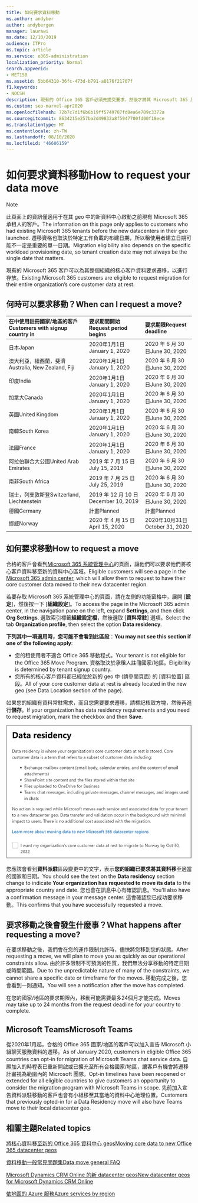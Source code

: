 ```yaml
---
title: 如何要求資料移動
ms.author: andyber
author: andybergen
manager: laurawi
ms.date: 12/10/2019
audience: ITPro
ms.topic: article
ms.service: o365-administration
localization_priority: Normal
search.appverid:
- MET150
ms.assetid: 5bb64310-36fc-473d-b791-a0176f21707f
f1.keywords:
- NOCSH
description: 現有的 Office 365 客戶必須先提交要求，然後才將其 Microsoft 365 服務資料移至新的地理位置。
ms.custom: seo-marvel-apr2020
ms.openlocfilehash: 72b7c7d1f6b6b19ff5749787fd8ea6e789c3372a
ms.sourcegitcommit: 8634215e257ba2d49832a8f5947700fd00f18ece
ms.translationtype: MT
ms.contentlocale: zh-TW
ms.lasthandoff: 08/10/2020
ms.locfileid: "46606159"
---
```

# <a name="how-to-request-your-data-move"></a><span data-ttu-id="54c8b-103">如何要求資料移動</span><span class="sxs-lookup"><span data-stu-id="54c8b-103">How to request your data move</span></span>

> [!NOTE]
> <span data-ttu-id="54c8b-104">此頁面上的資訊僅適用于在其 geo 中的新資料中心啟動之前現有 Microsoft 365 承租人的客戶。</span><span class="sxs-lookup"><span data-stu-id="54c8b-104">The information on this page only applies to customers who had existing Microsoft 365 tenants before the new datacenters in their geo launched.</span></span> <span data-ttu-id="54c8b-105">遷移資格也取決於特定工作負載的布建日期，所以租使用者建立日期可能不一定是重要的單一日期。</span><span class="sxs-lookup"><span data-stu-id="54c8b-105">Migration eligibility also depends on the specific workload provisioning date, so tenant creation date may not always be the single date that matters.</span></span>
  
<span data-ttu-id="54c8b-106">現有的 Microsoft 365 客戶可以為其整個組織的核心客戶資料要求遷移，以進行存放。</span><span class="sxs-lookup"><span data-stu-id="54c8b-106">Existing Microsoft 365 customers are eligible to request migration for their entire organization’s core customer data at rest.</span></span>  
  
## <a name="when-can-i-request-a-move"></a><span data-ttu-id="54c8b-107">何時可以要求移動？</span><span class="sxs-lookup"><span data-stu-id="54c8b-107">When can I request a move?</span></span>

|<span data-ttu-id="54c8b-108">**在中使用註冊國家/地區的客戶**</span><span class="sxs-lookup"><span data-stu-id="54c8b-108">**Customers with signup country in**</span></span>|<span data-ttu-id="54c8b-109">**要求期間開始**</span><span class="sxs-lookup"><span data-stu-id="54c8b-109">**Request period begins**</span></span>|<span data-ttu-id="54c8b-110">**要求期限**</span><span class="sxs-lookup"><span data-stu-id="54c8b-110">**Request deadline**</span></span>|
|:-----|:-----|:-----|
|<span data-ttu-id="54c8b-111">日本</span><span class="sxs-lookup"><span data-stu-id="54c8b-111">Japan</span></span>  <br/> |<span data-ttu-id="54c8b-112">2020年1月1日</span><span class="sxs-lookup"><span data-stu-id="54c8b-112">January 1, 2020</span></span>  <br/> |<span data-ttu-id="54c8b-113">2020 年 6 月 30 日</span><span class="sxs-lookup"><span data-stu-id="54c8b-113">June 30, 2020</span></span>  <br/> |
|<span data-ttu-id="54c8b-114">澳大利亞，紐西蘭，斐濟</span><span class="sxs-lookup"><span data-stu-id="54c8b-114">Australia, New Zealand, Fiji</span></span>  <br/> |<span data-ttu-id="54c8b-115">2020年1月1日</span><span class="sxs-lookup"><span data-stu-id="54c8b-115">January 1, 2020</span></span>  <br/> |<span data-ttu-id="54c8b-116">2020 年 6 月 30 日</span><span class="sxs-lookup"><span data-stu-id="54c8b-116">June 30, 2020</span></span>  <br/> |
|<span data-ttu-id="54c8b-117">印度</span><span class="sxs-lookup"><span data-stu-id="54c8b-117">India</span></span>  <br/> |<span data-ttu-id="54c8b-118">2020年1月1日</span><span class="sxs-lookup"><span data-stu-id="54c8b-118">January 1, 2020</span></span>  <br/> |<span data-ttu-id="54c8b-119">2020 年 6 月 30 日</span><span class="sxs-lookup"><span data-stu-id="54c8b-119">June 30, 2020</span></span>  <br/> |
|<span data-ttu-id="54c8b-120">加拿大</span><span class="sxs-lookup"><span data-stu-id="54c8b-120">Canada</span></span>  <br/> |<span data-ttu-id="54c8b-121">2020年1月1日</span><span class="sxs-lookup"><span data-stu-id="54c8b-121">January 1, 2020</span></span>  <br/> |<span data-ttu-id="54c8b-122">2020 年 6 月 30 日</span><span class="sxs-lookup"><span data-stu-id="54c8b-122">June 30, 2020</span></span>  <br/> |
|<span data-ttu-id="54c8b-123">英國</span><span class="sxs-lookup"><span data-stu-id="54c8b-123">United Kingdom</span></span>  <br/> |<span data-ttu-id="54c8b-124">2020年1月1日</span><span class="sxs-lookup"><span data-stu-id="54c8b-124">January 1, 2020</span></span>  <br/> |<span data-ttu-id="54c8b-125">2020 年 6 月 30 日</span><span class="sxs-lookup"><span data-stu-id="54c8b-125">June 30, 2020</span></span>  <br/> |
|<span data-ttu-id="54c8b-126">南韓</span><span class="sxs-lookup"><span data-stu-id="54c8b-126">South Korea</span></span>  <br/> |<span data-ttu-id="54c8b-127">2020年1月1日</span><span class="sxs-lookup"><span data-stu-id="54c8b-127">January 1, 2020</span></span>  <br/> |<span data-ttu-id="54c8b-128">2020 年 6 月 30 日</span><span class="sxs-lookup"><span data-stu-id="54c8b-128">June 30, 2020</span></span>  <br/> |
|<span data-ttu-id="54c8b-129">法國</span><span class="sxs-lookup"><span data-stu-id="54c8b-129">France</span></span>  <br/> |<span data-ttu-id="54c8b-130">2020年1月1日</span><span class="sxs-lookup"><span data-stu-id="54c8b-130">January 1, 2020</span></span>  <br/> |<span data-ttu-id="54c8b-131">2020 年 6 月 30 日</span><span class="sxs-lookup"><span data-stu-id="54c8b-131">June 30, 2020</span></span>  <br/> |
|<span data-ttu-id="54c8b-132">阿拉伯聯合大公國</span><span class="sxs-lookup"><span data-stu-id="54c8b-132">United Arab Emirates</span></span>  <br/> |<span data-ttu-id="54c8b-133">2019 年 7 月 15 日</span><span class="sxs-lookup"><span data-stu-id="54c8b-133">July 15, 2019</span></span>  <br/> |<span data-ttu-id="54c8b-134">2020 年 6 月 30 日</span><span class="sxs-lookup"><span data-stu-id="54c8b-134">June 30, 2020</span></span>  <br/> |
|<span data-ttu-id="54c8b-135">南非</span><span class="sxs-lookup"><span data-stu-id="54c8b-135">South Africa</span></span>  <br/> |<span data-ttu-id="54c8b-136">2019 年 7 月 25 日</span><span class="sxs-lookup"><span data-stu-id="54c8b-136">July 25, 2019</span></span>  <br/> |<span data-ttu-id="54c8b-137">2020 年 6 月 30 日</span><span class="sxs-lookup"><span data-stu-id="54c8b-137">June 30, 2020</span></span>  <br/> |
|<span data-ttu-id="54c8b-138">瑞士，列支敦斯登</span><span class="sxs-lookup"><span data-stu-id="54c8b-138">Switzerland, Liechtenstein</span></span>  <br/> |<span data-ttu-id="54c8b-139">2019 年 12 月 10 日</span><span class="sxs-lookup"><span data-stu-id="54c8b-139">December 10, 2019</span></span>  <br/> |<span data-ttu-id="54c8b-140">2020 年 6 月 30 日</span><span class="sxs-lookup"><span data-stu-id="54c8b-140">June 30, 2020</span></span>  <br/> |
|<span data-ttu-id="54c8b-141">德國</span><span class="sxs-lookup"><span data-stu-id="54c8b-141">Germany</span></span>  <br/> |<span data-ttu-id="54c8b-142">計畫</span><span class="sxs-lookup"><span data-stu-id="54c8b-142">Planned</span></span>  <br/> |<span data-ttu-id="54c8b-143">計畫</span><span class="sxs-lookup"><span data-stu-id="54c8b-143">Planned</span></span>  <br/> |
|<span data-ttu-id="54c8b-144">挪威</span><span class="sxs-lookup"><span data-stu-id="54c8b-144">Norway</span></span>  <br/> |<span data-ttu-id="54c8b-145">2020 年 4 月 15 日</span><span class="sxs-lookup"><span data-stu-id="54c8b-145">April 15, 2020</span></span>  <br/> |<span data-ttu-id="54c8b-146">2020年10月31日</span><span class="sxs-lookup"><span data-stu-id="54c8b-146">October 31, 2020</span></span>  <br/> |
   
## <a name="how-to-request-a-move"></a><span data-ttu-id="54c8b-147">如何要求移動</span><span class="sxs-lookup"><span data-stu-id="54c8b-147">How to request a move</span></span>

<span data-ttu-id="54c8b-148">合格的客戶會看到[Microsoft 365 系統管理中心](https://aka.ms/365admin)的頁面，讓他們可以要求他們將核心客戶資料移至新的資料中心區域。</span><span class="sxs-lookup"><span data-stu-id="54c8b-148">Eligible customers will see a page in the [Microsoft 365 admin center](https://aka.ms/365admin), which will allow them to request to have their core customer data moved to their new datacenter region.</span></span>  
  
<span data-ttu-id="54c8b-149">若要存取 Microsoft 365 系統管理中心的頁面，請在左側的功能窗格中，展開 [**設定**]，然後按一下 [**組織設定**]。</span><span class="sxs-lookup"><span data-stu-id="54c8b-149">To access the page in the Microsoft 365 admin center, in the navigation pane on the left, expand **Settings**, and then click **Org Settings**.</span></span>
<span data-ttu-id="54c8b-150">選取索引標籤**組織設定檔**，然後選取 [**資料常駐**] 選項。</span><span class="sxs-lookup"><span data-stu-id="54c8b-150">Select the tab **Organization profile**, then select the option **Data residency**.</span></span>
  
<span data-ttu-id="54c8b-151">**下列其中一項適用時，您可能不會看到此區段**：</span><span class="sxs-lookup"><span data-stu-id="54c8b-151">**You may not see this section if one of the following apply**:</span></span>
- <span data-ttu-id="54c8b-152">您的租使用者不適合 Office 365 移動程式。</span><span class="sxs-lookup"><span data-stu-id="54c8b-152">Your tenant is not eligible for the Office 365 Move Program.</span></span>  <span data-ttu-id="54c8b-153">資格取決於承租人註冊國家/地區。</span><span class="sxs-lookup"><span data-stu-id="54c8b-153">Eligibility is determined by tenant signup country.</span></span>
- <span data-ttu-id="54c8b-154">您所有的核心客戶資料都已經位於新的 geo 中 (請參閱頁面) 的 [資料位置] 區段。</span><span class="sxs-lookup"><span data-stu-id="54c8b-154">All of your core customer data at rest is already located in the new geo (see Data Location section of the page).</span></span> 
  
<span data-ttu-id="54c8b-155">如果您的組織有資料常駐需求，而且您需要要求遷移，請標記核取方塊，然後再進行**儲存**。</span><span class="sxs-lookup"><span data-stu-id="54c8b-155">If your organization has data residency requirements and you need to request migration, mark the checkbox and then **Save**.</span></span>
  
![資料中心加入動作畫面](media/dataresidencyflyoutae.jpg)
  
<span data-ttu-id="54c8b-157">您應該會看到**資料派駐**區段變更中的文字，表示**您的組織已要求將其資料移**至適當的國家和日期。</span><span class="sxs-lookup"><span data-stu-id="54c8b-157">You should see the text on the **Data residency** section change to indicate **Your organization has requested to move its data** to the appropriate country and date.</span></span> <span data-ttu-id="54c8b-158">您也會在訊息中心有確認訊息。</span><span class="sxs-lookup"><span data-stu-id="54c8b-158">You'll also have a confirmation message in your message center.</span></span> <span data-ttu-id="54c8b-159">這會確認您已成功要求移動。</span><span class="sxs-lookup"><span data-stu-id="54c8b-159">This confirms that you have successfully requested a move.</span></span> 


  
## <a name="what-happens-after-requesting-a-move"></a><span data-ttu-id="54c8b-160">要求移動之後會發生什麼事？</span><span class="sxs-lookup"><span data-stu-id="54c8b-160">What happens after requesting a move?</span></span>

<span data-ttu-id="54c8b-161">在要求移動之後，我們會在您的運作限制允許時，儘快將您移到您的狀態。</span><span class="sxs-lookup"><span data-stu-id="54c8b-161">After requesting a move, we will plan to move you as quickly as our operational constraints allow.</span></span> <span data-ttu-id="54c8b-162">由於許多限制不可預測的性質，我們無法分享移動的特定日期或時間範圍。</span><span class="sxs-lookup"><span data-stu-id="54c8b-162">Due to the unpredictable nature of many of the constraints, we cannot share a specific date or timeframe for the moves.</span></span> <span data-ttu-id="54c8b-163">移動完成之後，您會看到一則通知。</span><span class="sxs-lookup"><span data-stu-id="54c8b-163">You will see a notification after the move has completed.</span></span>
  
<span data-ttu-id="54c8b-164">在您的國家/地區的要求期限內，移動可能需要最多24個月才能完成。</span><span class="sxs-lookup"><span data-stu-id="54c8b-164">Moves may take up to 24 months from the request deadline for your country to complete.</span></span>
  
## <a name="microsoft-teams"></a><span data-ttu-id="54c8b-165">Microsoft Teams</span><span class="sxs-lookup"><span data-stu-id="54c8b-165">Microsoft Teams</span></span>

<span data-ttu-id="54c8b-166">從2020年1月起，合格的 Office 365 國家/地區的客戶可以加入宣告 Microsoft 小組聊天服務資料的遷移。</span><span class="sxs-lookup"><span data-stu-id="54c8b-166">As of January 2020, customers in eligible Office 365 countries can opt-in for migration of Microsoft Teams chat service data.</span></span>  <span data-ttu-id="54c8b-167">自願加入的時程表已重新開啟或已擴充至所有合格國家/地區，讓客戶有機會將遷移計畫視為範圍內的 Microsoft 團隊。</span><span class="sxs-lookup"><span data-stu-id="54c8b-167">Opt-in timelines have been reopened or extended for all eligible countries to give customers an opportunity to consider the migration program with Microsoft Teams in scope.</span></span> <span data-ttu-id="54c8b-168">先前加入宣告資料派駐移動的客戶也會有小組移至其當地的資料中心地理位置。</span><span class="sxs-lookup"><span data-stu-id="54c8b-168">Customers that previously opted-in for a Data Residency move will also have Teams move to their local datacenter geo.</span></span>

## <a name="related-topics"></a><span data-ttu-id="54c8b-169">相關主題</span><span class="sxs-lookup"><span data-stu-id="54c8b-169">Related topics</span></span>

[<span data-ttu-id="54c8b-170">將核心資料移至新的 Office 365 資料中心 geos</span><span class="sxs-lookup"><span data-stu-id="54c8b-170">Moving core data to new Office 365 datacenter geos</span></span>](moving-data-to-new-datacenter-geos.md)

[<span data-ttu-id="54c8b-171">資料移動一般常見問題集</span><span class="sxs-lookup"><span data-stu-id="54c8b-171">Data move general FAQ</span></span>](data-move-faq.md)

[<span data-ttu-id="54c8b-172">Microsoft Dynamics CRM Online 的新 datacenter geos</span><span class="sxs-lookup"><span data-stu-id="54c8b-172">New datacenter geos for Microsoft Dynamics CRM Online</span></span>](https://go.microsoft.com/fwlink/p/?Linkid=615924)
  
[<span data-ttu-id="54c8b-173">依地區的 Azure 服務</span><span class="sxs-lookup"><span data-stu-id="54c8b-173">Azure services by region</span></span>](https://azure.microsoft.com/regions/)
  

